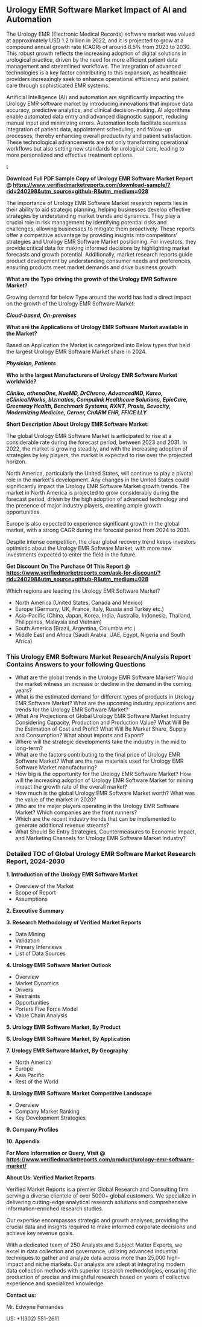 <h2>Urology EMR Software Market Impact of AI and Automation</h2><p>The Urology EMR (Electronic Medical Records) software market was valued at approximately USD 1.2 billion in 2022, and it is projected to grow at a compound annual growth rate (CAGR) of around 8.5% from 2023 to 2030. This robust growth reflects the increasing adoption of digital solutions in urological practice, driven by the need for more efficient patient data management and streamlined workflows. The integration of advanced technologies is a key factor contributing to this expansion, as healthcare providers increasingly seek to enhance operational efficiency and patient care through sophisticated EMR systems.</p><p>Artificial Intelligence (AI) and automation are significantly impacting the Urology EMR software market by introducing innovations that improve data accuracy, predictive analytics, and clinical decision-making. AI algorithms enable automated data entry and advanced diagnostic support, reducing manual input and minimizing errors. Automation tools facilitate seamless integration of patient data, appointment scheduling, and follow-up processes, thereby enhancing overall productivity and patient satisfaction. These technological advancements are not only transforming operational workflows but also setting new standards for urological care, leading to more personalized and effective treatment options.</p>t</p><p id="" class=""><strong>Download Full PDF Sample Copy of Urology EMR Software Market Report @ <a href="https://www.verifiedmarketreports.com/download-sample/?rid=240298&utm_source=github-R&utm_medium=028" target="_blank">https://www.verifiedmarketreports.com/download-sample/?rid=240298&utm_source=github-R&utm_medium=028</a></strong></p><p>The importance of&nbsp;Urology EMR Software Market research reports lies in their ability to aid strategic planning, helping businesses develop effective strategies by understanding market trends and dynamics. They play a crucial role in risk management by identifying potential risks and challenges, allowing businesses to mitigate them proactively. These reports offer a competitive advantage by providing insights into competitors' strategies and Urology EMR Software Market positioning. For investors, they provide critical data for making informed decisions by highlighting market forecasts and growth potential. Additionally, market research reports guide product development by understanding consumer needs and preferences, ensuring products meet market demands and drive business growth.</p><p><strong>What are the&nbsp;Type driving the growth of the Urology EMR Software Market?</strong></p><p id="" class="">Growing demand for below Type around the world has had a direct impact on the growth of the Urology EMR Software Market:</p><em><strong>Cloud-based, On-premises</strong></em></p><strong>What are the&nbsp;Applications&nbsp;of Urology EMR Software Market available in the Market?</strong></p><p id="" class="">Based on Application the Market is categorized into Below types that held the largest Urology EMR Software Market share In 2024.</p><em><strong>Physician, Patients</strong></em></p><strong>Who is the largest Manufacturers of Urology EMR Software Market worldwide?</strong></p><p><em><strong>Cliniko, athenaOne, NueMD, DrChrono, AdvancedMD, Kareo, eClinicalWorks, blzmatics, Compulink Healthcare Solutions, EpicCare, Greenway Health, Benchmark Systems, RXNT, Praxis, Sevocity, Modernizing Medicine, Cerner, ChARM EHR, FFICE LLY</strong></em></p><p id="" class=""><strong>Short Description About Urology EMR Software Market:</strong></p><p>The global Urology EMR Software Market is anticipated to rise at a considerable rate during the forecast period, between 2023 and 2031. In 2022, the market is growing steadily, and with the increasing adoption of strategies by key players, the market is expected to rise over the projected horizon.</p><p>North America, particularly the United States, will continue to play a pivotal role in the market's development. Any changes in the United States could significantly impact the Urology EMR Software Market growth trends. The market in North America is projected to grow considerably during the forecast period, driven by the high adoption of advanced technology and the presence of major industry players, creating ample growth opportunities.</p><p>Europe is also expected to experience significant growth in the global market, with a strong CAGR during the forecast period from 2024 to 2031.</p><p>Despite intense competition, the clear global recovery trend keeps investors optimistic about the Urology EMR Software Market, with more new investments expected to enter the field in the future.</p><p id="" class=""><strong>Get Discount On The Purchase Of This Report @ <a href="https://www.verifiedmarketreports.com/ask-for-discount/?rid=240298&utm_source=github-R&utm_medium=028" target="_blank">https://www.verifiedmarketreports.com/ask-for-discount/?rid=240298&utm_source=github-R&utm_medium=028</a></strong></p>Which regions are leading the Urology EMR Software Market?</p><ul><li>North America (United States, Canada and Mexico)</li><li>Europe (Germany, UK, France, Italy, Russia and Turkey etc.)</li><li>Asia-Pacific (China, Japan, Korea, India, Australia, Indonesia, Thailand, Philippines, Malaysia and Vietnam)</li><li>South America (Brazil, Argentina, Columbia etc.)</li><li>Middle East and Africa (Saudi Arabia, UAE, Egypt, Nigeria and South Africa)</li></ul><h3 id="" class="">This Urology EMR Software Market Research/Analysis Report Contains Answers to your following Questions</h3><ul><li>What are the global trends in the Urology EMR Software Market? Would the market witness an increase or decline in the demand in the coming years?</li><li>What is the estimated demand for different types of products in Urology EMR Software Market? What are the upcoming industry applications and trends for the Urology EMR Software Market?</li><li>What Are Projections of Global Urology EMR Software Market Industry Considering Capacity, Production and Production Value? What Will Be the Estimation of Cost and Profit? What Will Be Market Share, Supply and Consumption? What about imports and Export?</li><li>Where will the strategic developments take the industry in the mid to long-term?</li><li>What are the factors contributing to the final price of Urology EMR Software Market? What are the raw materials used for Urology EMR Software Market manufacturing?</li><li>How big is the opportunity for the Urology EMR Software Market? How will the increasing adoption of Urology EMR Software Market for mining impact the growth rate of the overall market?</li><li>How much is the global Urology EMR Software Market worth? What was the value of the market In 2020?</li><li>Who are the major players operating in the Urology EMR Software Market? Which companies are the front runners?</li><li>Which are the recent industry trends that can be implemented to generate additional revenue streams?</li><li>What Should Be Entry Strategies, Countermeasures to Economic Impact, and Marketing Channels for Urology EMR Software Market Industry?</li></ul><h3 id="" class="">Detailed TOC of Global Urology EMR Software Market Research Report, 2024-2030</h3><p id="" class=""><strong>1. Introduction of the Urology EMR Software Market</strong></p><ul><li>Overview of the Market</li><li>Scope of Report</li><li>Assumptions</li></ul><p id="" class=""><strong>2. Executive Summary</strong></p><p id="" class=""><strong>3. Research Methodology of Verified Market Reports</strong></p><ul><li>Data Mining</li><li>Validation</li><li>Primary Interviews</li><li>List of Data Sources</li></ul><p id="" class=""><strong>4. Urology EMR Software Market Outlook</strong></p><ul><li>Overview</li><li>Market Dynamics</li><li>Drivers</li><li>Restraints</li><li>Opportunities</li><li>Porters Five Force Model</li><li>Value Chain Analysis</li></ul><p id="" class=""><strong>5. Urology EMR Software Market, By Product</strong></p><p id="" class=""><strong>6. Urology EMR Software Market, By Application</strong></p><p id="" class=""><strong>7. Urology EMR Software Market, By Geography</strong></p><ul><li>North America</li><li>Europe</li><li>Asia Pacific</li><li>Rest of the World</li></ul><p id="" class=""><strong>8. Urology EMR Software Market Competitive Landscape</strong></p><ul><li>Overview</li><li>Company Market Ranking</li><li>Key Development Strategies</li></ul><p id="" class=""><strong>9. Company Profiles</strong></p><p id="" class=""><strong>10. Appendix</strong></p><p id="" class=""><strong>For More Information or Query, Visit @ <a href="https://www.verifiedmarketreports.com/product/urology-emr-software-market/" target="_blank">https://www.verifiedmarketreports.com/product/urology-emr-software-market/</a></strong></p><p id="" class=""><strong>About Us: Verified Market Reports</strong></p><p id="" class="">Verified Market Reports is a premier Global Research and Consulting firm serving a diverse clientele of over 5000+ global customers. We specialize in delivering cutting-edge analytical research solutions and comprehensive information-enriched research studies.</p><p id="" class="">Our expertise encompasses strategic and growth analyses, providing the crucial data and insights required to make informed corporate decisions and achieve key revenue goals.</p><p id="" class="">With a dedicated team of 250 Analysts and Subject Matter Experts, we excel in data collection and governance, utilizing advanced industrial techniques to gather and analyze data across more than 25,000 high-impact and niche markets. Our analysts are adept at integrating modern data collection methods with superior research methodologies, ensuring the production of precise and insightful research based on years of collective experience and specialized knowledge.</p><p id="" class=""><strong>Contact us:</strong></p><p id="" class="">Mr. Edwyne Fernandes</p><p id="" class="">US: +1(302) 551-2611</p>